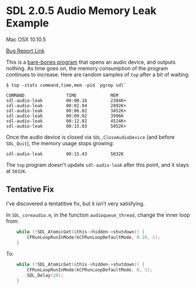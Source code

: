 SDL 2.0.5 Audio Memory Leak Example
===================================

Mac OSX 10.10.5

[Bug Report Link](https://bugzilla.libsdl.org/show_bug.cgi?id=3649)

This is a [bare-bones program](https://github.com/voidqk/sdl-audio-leak/blob/master/src/main.c) that
opens an audio device, and outputs nothing.  As time goes on, the memory consumption of the program
continues to increase.  Here are random samples of `top` after a bit of waiting:

```
$ top -stats command,time,mem -pid `pgrep sdl`

COMMAND                TIME             MEM
sdl-audio-leak         00:00.16         2384K+
sdl-audio-leak         00:02.94         2892K+
sdl-audio-leak         00:06.02         3452K+
sdl-audio-leak         00:09.02         3996K
sdl-audio-leak         00:12.02         4524K+
sdl-audio-leak         00:15.03         5052K+
```

Once the audio device is closed via `SDL_CloseAudioDevice` (and before `SDL_Quit`), the memory usage
stops growing:

```
sdl-audio-leak         00:15.43         5032K
```

The `top` program doesn't update `sdl-audio-leak` after this point, and it stays at `5032K`.

Tentative Fix
-------------

I've discovered a tentatitive fix, but it isn't very satisfying.

In `SDL_coreaudio.m`, in the function `audioqueue_thread`, change the inner loop from:

```c
    while (!SDL_AtomicGet(&this->hidden->shutdown)) {
        CFRunLoopRunInMode(kCFRunLoopDefaultMode, 0.10, 1);
    }
```

To:

```c
    while (!SDL_AtomicGet(&this->hidden->shutdown)) {
        CFRunLoopRunInMode(kCFRunLoopDefaultMode, 0, 1);
        SDL_Delay(20);
    }
```
